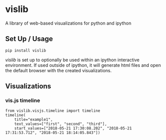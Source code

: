 # vislib
A library of web-based visualizations for python and ipython

## Set Up / Usage

```
pip install vislib
```

*vislib* is set up to optionally be used within an ipython interactive environment.
If used outside of ipython, it will generate html files and open
the default browser with the created visualizations.

## Visualizations

### vis.js timeline

```
from vislib.visjs.timeline import timeline
timeline(
    title="example1",
    text_values=["first", "second", "third"],
    start_values=["2018-05-21 17:30:08.202", "2018-05-21 17:31:53.712", "2018-05-21 18:14:05.843"])
```
